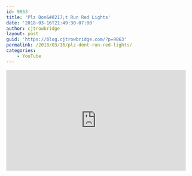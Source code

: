 ```yaml
---
id: 9863
title: 'Plz Don&#8217;t Run Red Lights'
date: '2018-03-16T21:49:30-07:00'
author: cjtrowbridge
layout: post
guid: 'https://blog.cjtrowbridge.com/?p=9863'
permalink: /2018/03/16/plz-dont-run-red-lights/
categories:
    - YouTube
---
```


<div style="width: 480px; height: 270px; overflow: hidden; position: relative;"><iframe allowfullscreen="allowfullscreen" frameborder="0" height="270" id="okplayer" mozallowfullscreen="mozallowfullscreen" scrolling="no" seamless="seamless" src="http://youtube.com/embed/LOcsP6P6l7I" style="position: absolute; top: 0px; left: 0px; width: 480px; height: 270px;" webkitallowfullscreen="webkitAllowFullScreen" width="480"></iframe></div>